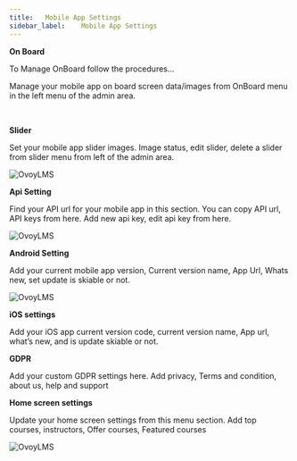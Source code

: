 ```yaml
---
title:   Mobile App Settings
sidebar_label:    Mobile App Settings
---
```



**On Board**

To Manage OnBoard follow the procedures…

Manage your mobile app on board screen data/images from OnBoard menu in the left menu of the admin area.

&nbsp;


**Slider**

 Set your mobile app slider images. Image status, edit slider, delete a slider from slider menu from left of the admin area.


 ![OvoyLMS](/assets/ovoy/slider_api_settings.png)



**Api Setting**

 Find your API url for your mobile app in this section. You can copy API url, API keys from here. Add new api key, edit api key from here. 

 ![OvoyLMS](/assets/ovoy/api_settings.png)



**Android Setting**

Add your current mobile app version, Current version name, App Url, Whats new, set update is skiable or not. 

![OvoyLMS](/assets/ovoy/android_settings.png)


**iOS settings**

Add your iOS app current version code, current version name, App url, what’s new, and is update skiable or not. 


**GDPR**

Add your custom GDPR settings here. Add privacy, Terms and condition, about us, help and support

**Home screen settings**

Update your home screen settings from this menu section. Add top courses, instructors, Offer courses, Featured courses


![OvoyLMS](/assets/ovoy/mobile_app_onboard.png)
